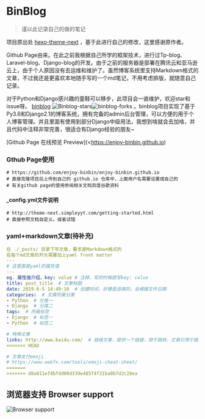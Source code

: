 # BinBlog

> 谨以此记录自己的做的笔记

项目原出处 [hexo-theme-next](https://github.com/Simpleyyt/jekyll-theme-next) ，基于此进行自己的修改，这里感谢原作者。

Github Page由来。在此之前我根据自己所学的框架技术，进行过Tp-blog、Laravel-blog、Django-blog的开发。由于之前的服务器是部署在腾讯云和亚马逊云上，由于个人原因没有去运维和维护了。虽然博客系统里支持Markdown格式的文章，不过我还是更喜欢本地随手写的一个md笔记，不用考虑排版，就随意自己记录。

对于Python和Django感兴趣的童鞋可以移步，此项目会一直维护，欢迎star和issue呀。 [binblog](https://github.com/enjoy-binbin/Django-blog) ![Binblog-stars](https://img.shields.io/github/stars/enjoy-binbin/binblog-Django.svg?style=social)![binblog-forks](https://img.shields.io/github/forks/enjoy-binbin/binblog-Django.svg?style=social) 。binblog项目实现了基于Py3.6和Django2.1的博客系统，拥有完备的admin后台管理，可以方便的用于个人博客管理。并且里面有使用到部分Django中级用法，我想到啥就会去加啥，并且代码中注释非常完善，很适合有Django经验的朋友~


[Github Page 在线预览 Preview](<https://enjoy-binbin.github.io) 


### Gthub Page使用

```
# https://github.com/enjoy-binbin/enjoy-binbin.github.io
# 直接克隆项目后上传到自己的 github.io 仓库中，上面用户名需要设置成自己的
# 有关github page的使用参阅相关文档百度谷歌资料
```



#### _config.yml文件说明

```
# http://theme-next.simpleyyt.com/getting-started.html
# 直接参照文档自定义。或者试错
```



### yaml+markdown文章(待补充)

```yaml
在 ./_posts/ 目录下写文章，要求是Markdown格式的
在每个md文章的开头需要加上yaml front matter
---
# 这里面是yaml的属性值
---
eg. 属性值介绍，key: value # 注释，写的时候就写key: value
title: post_title  # 文章标题
date: 2019-6-5 14:49:10  # 创建时间，好像是选填的，会根据文件日期
categories:  # 文章所属分类
- Python  # 分类一
- Django  # 分类二
tags:  # 所属标签
- Django  # 标签一
- Python  # 标签二

# 特殊文章
links: http://www.baidu.com/  # 链接文章，提供一个链接，用于跳转，文章只用于跳转到别处
<<<<<<< HEAD

# 文章支付emoji
# https://www.webfx.com/tools/emoji-cheat-sheet/
=======
>>>>>>> d0a811ef4bfdd00d339e485f4f31ba0b7d2c28ea
```



## 浏览器支持 Browser support

![Browser support](https://raw.githubusercontent.com/enjoy-binbin/enjoy-binbin.github.io/master/assets/images/browser-support.png)
